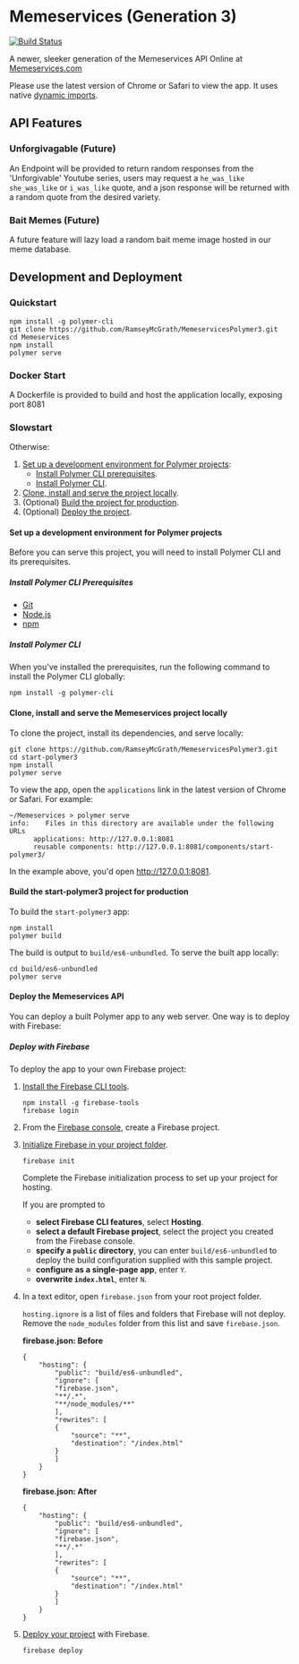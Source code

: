 # Memeservices (Generation 3)

[![Build Status](https://travis-ci.org/ramseymcgrath/MemeservicesPolymer3.svg?branch=master)](https://travis-ci.org/ramseymcgrath/MemeservicesPolymer3)

A newer, sleeker generation of the Memeservices API
Online at [Memeservices.com](https://memeservices.com)

Please use the latest version of Chrome or Safari to view the app. It uses native [dynamic imports](https://developers.google.com/web/updates/2017/11/dynamic-import).

## API Features

### Unforgivagable (Future)

An Endpoint will be provided to return random responses from the 'Unforgivable' Youtube series, users may request a ```he_was_like``` ```she_was_like``` or ```i_was_like``` quote, and a json response will be returned with a random quote from the desired variety.

### Bait Memes (Future)

A future feature will lazy load a random bait meme image  hosted in our meme database.

## Development and Deployment

### Quickstart

```
npm install -g polymer-cli
git clone https://github.com/RamseyMcGrath/MemeservicesPolymer3.git
cd Memeservices
npm install
polymer serve
```

### Docker Start

A Dockerfile is provided to build and host the application locally, exposing port 8081

### Slowstart

Otherwise: 

  1.  [Set up a development environment for Polymer projects](#setup):
        * [Install Polymer CLI prerequisites](#installprerequisites).
        * [Install Polymer CLI](#installcli).
  2.  [Clone, install and serve the project locally](#clone).
  3.  (Optional) [Build the project for production](#build).
  4.  (Optional) [Deploy the project](#deploy).

<a name="setup"></a>

#### Set up a development environment for Polymer projects

Before you can serve this project, you will need to install Polymer CLI
and its prerequisites.

<a name="installprerequisites"></a>

##### Install Polymer CLI Prerequisites

* [Git](https://git-scm.com/download/)
* [Node.js](https://nodejs.org/en/)
* [npm](https://www.npmjs.com/)

<a name="installcli"></a>

##### Install Polymer CLI

When you've installed the prerequisites, run the following command to install the Polymer CLI globally:

```
npm install -g polymer-cli
```

<a name="clone"></a>

#### Clone, install and serve the Memeservices project locally

To clone the project, install its dependencies, and serve locally:

```
git clone https://github.com/RamseyMcGrath/MemeservicesPolymer3.git
cd start-polymer3
npm install
polymer serve
```

To view the app, open the `applications` link in the latest version of Chrome or Safari. For example:

```
~/Memeservices > polymer serve
info:    Files in this directory are available under the following URLs
      applications: http://127.0.0.1:8081
      reusable components: http://127.0.0.1:8081/components/start-polymer3/
```

In the example above, you'd open http://127.0.0.1:8081.

<a name="build"></a>

#### Build the start-polymer3 project for production

To build the `start-polymer3` app: 

```
npm install
polymer build
```

The build is output to `build/es6-unbundled`. To serve the built app locally:

```
cd build/es6-unbundled
polymer serve
```

<a name="deploy"></a>

#### Deploy the Memeservices API

You can deploy a built Polymer app to any web server. One way is to deploy with Firebase:

<a name="firebase"></a>

##### Deploy with Firebase

To deploy the app to your own Firebase project:

1.  [Install the Firebase CLI tools](https://firebase.google.com/docs/cli/).

    ```
    npm install -g firebase-tools
    firebase login
    ```

2.  From the [Firebase console](https://console.firebase.google.com/), create a Firebase project.

3.  [Initialize Firebase in your project folder](https://firebase.google.com/docs/cli/#initializing_a_project_directory). 

    ```
    firebase init
    ```

    Complete the Firebase initialization process to set up your project for hosting. 

    If you are prompted to

    * **select Firebase CLI features**, select **Hosting**.
    * **select a default Firebase project**, select the project you created from the Firebase console.
    * **specify a `public` directory**, you can enter `build/es6-unbundled` to deploy the build configuration supplied with this sample project.
    * **configure as a single-page app**, enter `Y`. 
    * **overwrite `index.html`**, enter `N`.

4.  In a text editor, open `firebase.json` from your root project folder.

    `hosting.ignore` is a list of files and folders that Firebase will not deploy. Remove the `node_modules` folder from this list and save `firebase.json`.

    **firebase.json: Before**

    ```
    {
        "hosting": {
            "public": "build/es6-unbundled",    
            "ignore": [
            "firebase.json",
            "**/.*",
            "**/node_modules/**"
            ],
            "rewrites": [
            {
                "source": "**",
                "destination": "/index.html"
            }
            ]
        }
    }
    ```

    **firebase.json: After**

    ```
    {
        "hosting": {
            "public": "build/es6-unbundled",
            "ignore": [
            "firebase.json",
            "**/.*"
            ],
            "rewrites": [
            {
                "source": "**",
                "destination": "/index.html"
            }
            ]
        }
    }
    ```

4.  [Deploy your project](https://firebase.google.com/docs/cli/#deployment) with Firebase.

    ```
    firebase deploy
   ```